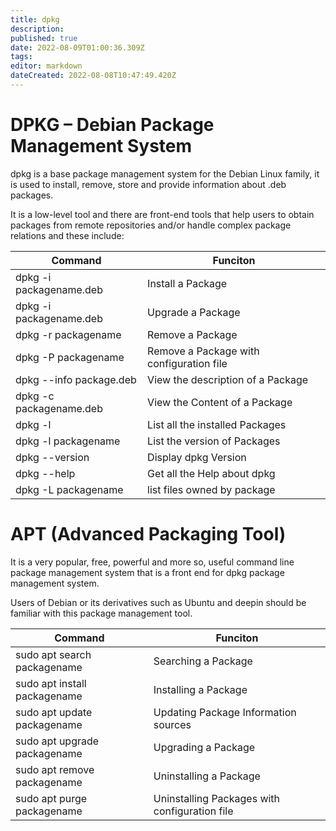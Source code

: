 ```yaml
---
title: dpkg
description: 
published: true
date: 2022-08-09T01:00:36.309Z
tags: 
editor: markdown
dateCreated: 2022-08-08T10:47:49.420Z
---
```


# DPKG – Debian Package Management System

dpkg is a base package management system for the Debian Linux family, it is used to install, remove, store and provide information about .deb packages.

It is a low-level tool and there are front-end tools that help users to obtain packages from remote repositories and/or handle complex package relations and these include:

| Command | Funciton |
| - | - |
dpkg -i packagename.deb	| Install a Package
dpkg -i packagename.deb	| Upgrade a Package
dpkg -r packagename	| Remove a Package
dpkg -P packagename	| Remove a Package with configuration file
dpkg --info package.deb	| View the description of a Package
dpkg -c packagename.deb	| View the Content of a Package
dpkg -l 			| List all the installed Packages
dpkg -l packagename	| List the version of Packages
dpkg --version | Display dpkg Version
dpkg --help	| Get all the Help about dpkg
dpkg -L packagename | list files owned by package

# APT (Advanced Packaging Tool)

It is a very popular, free, powerful and more so, useful command line package management system that is a front end for dpkg package management system.

Users of Debian or its derivatives such as Ubuntu and deepin should be familiar with this package management tool.

| Command | Funciton |
| - | - |
| sudo apt search packagename | Searching a Package |
| sudo apt install packagename | Installing a Package |
| sudo apt update	packagename | Updating Package Information sources |
| sudo apt upgrade packagename |	Upgrading a Package |
| sudo apt remove packagename| Uninstalling a Package |
| sudo apt purge packagename | Uninstalling Packages with configuration file |





